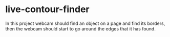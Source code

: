 # live-contour-finder
In this project webcam should find an object on a page and find its borders, then the webcam should start to go around the edges that it has found.
